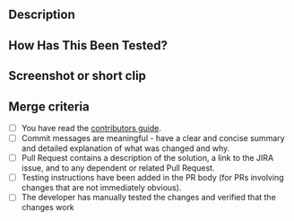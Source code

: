 <!--- 
Many thanks for submitting your Pull Request ❤️!

Please complete the following sections for a smooth review.
-->

## Description
<!--- Describe your changes in detail -->

<!--- Link your JIRA and related links here for reference. -->

## How Has This Been Tested?
<!--- Please describe in detail how you tested your changes. -->
<!--- Include details of your testing environment and the tests you ran to -->
<!--- see how your change affects other areas of the code, etc. -->

## Screenshot or short clip
<!--- If applicable, attach a screenshot or a short clip demonstrating the feature. -->

## Merge criteria
<!--- This PR will be merged by any repository approver when it meets all the points in the checklist -->
<!--- Go over all the following points, and put an `x` in all the boxes that apply. -->

- [ ] You have read the [contributors guide](https://github.com/opendatahub-io/opendatahub-operator/blob/incubation/CONTRIBUTING.md).
- [ ] Commit messages are meaningful - have a clear and concise summary and detailed explanation of what was changed and why.
- [ ] Pull Request contains a description of the solution, a link to the JIRA issue, and to any dependent or related Pull Request.
- [ ] Testing instructions have been added in the PR body (for PRs involving changes that are not immediately obvious).
- [ ] The developer has manually tested the changes and verified that the changes work
